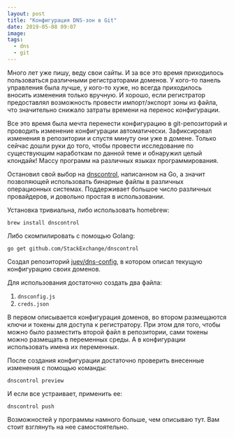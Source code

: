 ```yaml
---
layout: post
title: "Конфигурация DNS-зон в Git"
date: 2019-05-08 09:07
image:
tags:
  - dns
  - git
---
```

Много лет уже пишу, веду свои сайты. И за все это время приходилось пользоваться различными регистраторами доменов. У кого-то панель управления была лучше, у кого-то хуже, но всегда приходилось вносить изменения только вручную. И хорошо, если регистратор предоставлял возможность провести импорт/экспорт зоны из файла, что значительно снижало затраты времени на перенос конфигурации.

Все это время была мечта перенести конфигурацию в git-репозиторий и проводить изменение конфигурации автоматически. Зафиксировал изменения в репозитории и спустя минуту они уже в домене. Только сейчас дошли руки до того, чтобы провести исследование по существующим наработкам по данной теме и обнаружил целый клондайк! Массу программ на различных языках программирования.

Остановил свой выбор на [dnscontrol](https://stackexchange.github.io/), написанном на Go, а значит позволяющей использовать бинарные файлы в различных операционных системах. Поддерживает большое число различных провайдеров, и довольно простая в использовании.

Установка тривиальна, либо использовать homebrew:

    brew install dnscontrol

Либо скомпилировать с помощью Golang:

    go get github.com/StackExchange/dnscontrol

Создал репозиторий [juev/dns-config](https://github.com/juev/dns-config), в котором описал текущую конфигурацию своих доменов.

Для использования достаточно создать два файла:

1. `dnsconfig.js`
1. `creds.json`

В первом описывается конфигурация доменов, во втором размещаются ключи и токены для доступа к регистратору. При этом для того, чтобы можно было разместить второй файл в репозитории, сами токены можно размещать в переменных среды. А в конфигурации использовать имена их переменных.

После создания конфигурации достаточно проверить внесенные изменения с помощью команды:

    dnscontrol preview

И если все устраивает, применить ее:

    dnscontrol push

Возможностей у программы намного больше, чем описываю тут. Вам стоит взглянуть на нее самостоятельно.
